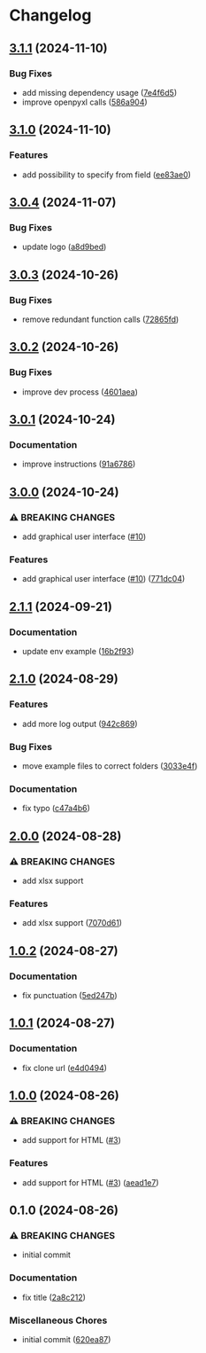 # Changelog

## [3.1.1](https://github.com/NEIAAC/e-neiler/compare/v3.1.0...v3.1.1) (2024-11-10)


### Bug Fixes

* add missing dependency usage ([7e4f6d5](https://github.com/NEIAAC/e-neiler/commit/7e4f6d579b5c3aaf3fd5c51ec5fb8f3836c9f8ff))
* improve openpyxl calls ([586a904](https://github.com/NEIAAC/e-neiler/commit/586a90412d66527c600d16a9985966a6bfc8d43a))

## [3.1.0](https://github.com/NEIAAC/e-neiler/compare/v3.0.4...v3.1.0) (2024-11-10)


### Features

* add possibility to specify from field ([ee83ae0](https://github.com/NEIAAC/e-neiler/commit/ee83ae0b43c838911fc008c176fb809d5e25df73))

## [3.0.4](https://github.com/NEIAAC/e-neiler/compare/v3.0.3...v3.0.4) (2024-11-07)


### Bug Fixes

* update logo ([a8d9bed](https://github.com/NEIAAC/e-neiler/commit/a8d9bedc2ab485732e3a5a3f6d1e5caff8f68299))

## [3.0.3](https://github.com/NEIAAC/e-neiler/compare/v3.0.2...v3.0.3) (2024-10-26)


### Bug Fixes

* remove redundant function calls ([72865fd](https://github.com/NEIAAC/e-neiler/commit/72865fd6358bcbd1cfe4ba53849178459e28caa9))

## [3.0.2](https://github.com/NEIAAC/e-neiler/compare/v3.0.1...v3.0.2) (2024-10-26)


### Bug Fixes

* improve dev process ([4601aea](https://github.com/NEIAAC/e-neiler/commit/4601aea1889d2214073eb55cecc26af8a907a6e8))

## [3.0.1](https://github.com/NEIAAC/e-neiler/compare/v3.0.0...v3.0.1) (2024-10-24)


### Documentation

* improve instructions ([91a6786](https://github.com/NEIAAC/e-neiler/commit/91a67866d6e8c33d01b6d9156eba1a520798d280))

## [3.0.0](https://github.com/NEIAAC/e-neiler/compare/v2.1.1...v3.0.0) (2024-10-24)


### ⚠ BREAKING CHANGES

* add graphical user interface ([#10](https://github.com/NEIAAC/e-neiler/issues/10))

### Features

* add graphical user interface ([#10](https://github.com/NEIAAC/e-neiler/issues/10)) ([771dc04](https://github.com/NEIAAC/e-neiler/commit/771dc043e9d97937007a9315e031d16f73364ace))

## [2.1.1](https://github.com/NEIAAC/e-neiler/compare/v2.1.0...v2.1.1) (2024-09-21)


### Documentation

* update env example ([16b2f93](https://github.com/NEIAAC/e-neiler/commit/16b2f93cd8f4d21c6379df30787e07cfc8f9f9d9))

## [2.1.0](https://github.com/NEIAAC/e-neiler/compare/v2.0.0...v2.1.0) (2024-08-29)


### Features

* add more log output ([942c869](https://github.com/NEIAAC/e-neiler/commit/942c869e0ad7deb22af0885975addee1ae62a833))


### Bug Fixes

* move example files to correct folders ([3033e4f](https://github.com/NEIAAC/e-neiler/commit/3033e4ff947fbd62a4dfb7620cf89b56940fa0d2))


### Documentation

* fix typo ([c47a4b6](https://github.com/NEIAAC/e-neiler/commit/c47a4b63004907562a6401a19edcda80d5009dbb))

## [2.0.0](https://github.com/NEIAAC/e-neiler/compare/v1.0.2...v2.0.0) (2024-08-28)


### ⚠ BREAKING CHANGES

* add xlsx support

### Features

* add xlsx support ([7070d61](https://github.com/NEIAAC/e-neiler/commit/7070d611d470dfc57d639927f6032b0593f0cc09))

## [1.0.2](https://github.com/NEIAAC/e-neiler/compare/v1.0.1...v1.0.2) (2024-08-27)


### Documentation

* fix punctuation ([5ed247b](https://github.com/NEIAAC/e-neiler/commit/5ed247b34db22a81476a761a2b45646a31164799))

## [1.0.1](https://github.com/NEIAAC/e-neiler/compare/v1.0.0...v1.0.1) (2024-08-27)


### Documentation

* fix clone url ([e4d0494](https://github.com/NEIAAC/e-neiler/commit/e4d049484e70c21efab1e868142272d8139ddb46))

## [1.0.0](https://github.com/NEIAAC/e-neiler/compare/v0.1.0...v1.0.0) (2024-08-26)


### ⚠ BREAKING CHANGES

* add support for HTML ([#3](https://github.com/NEIAAC/e-neiler/issues/3))

### Features

* add support for HTML ([#3](https://github.com/NEIAAC/e-neiler/issues/3)) ([aead1e7](https://github.com/NEIAAC/e-neiler/commit/aead1e7ccd29a6c99fcdabb027099b0352072e96))

## 0.1.0 (2024-08-26)


### ⚠ BREAKING CHANGES

* initial commit

### Documentation

* fix title ([2a8c212](https://github.com/NEIAAC/e-neiler/commit/2a8c212ca2efb3e86c8e94e42c09b71a4628d6b3))


### Miscellaneous Chores

* initial commit ([620ea87](https://github.com/NEIAAC/e-neiler/commit/620ea87bf7566dd340d942d6664dd959e7f1db25))
